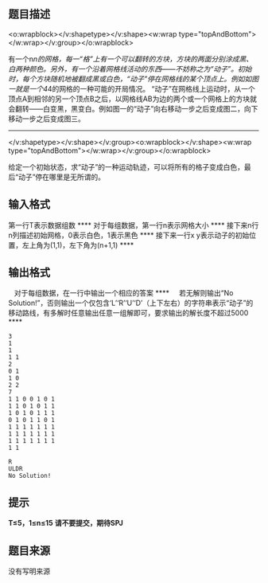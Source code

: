 


## 题目描述
<o:wrapblock></v:shapetype></v:shape><w:wrap type="topAndBottom"></w:wrap></v:group></o:wrapblock>

有一个n*n的网格，每一“格”上有一个可以翻转的方块，方块的两面分别涂成黑、白两种颜色。另外，有一个沿着网格线活动的东西——不妨称之为“动子”。初始时，每个方块随机地被翻成黑或白色，“动子”停在网格线的某个顶点上。例如如图一就是一个4*4的网格的一种可能的开局情况。
“动子”在网格线上运动时，从一个顶点A到相邻的另一个顶点B之后，以网格线AB为边的两个或一个网格上的方块就会翻转——白变黑，黑变白。例如图一的“动子”向右移动一步之后变成图二，向下移动一步之后变成图三。
**** 
</v:shapetype></v:shape></v:group><o:wrapblock></v:shape><w:wrap type="topAndBottom"></w:wrap></v:group></o:wrapblock>

给定一个初始状态，求“动子”的一种运动轨迹，可以将所有的格子变成白色，最后“动子”停在哪里是无所谓的。
## 输入格式
第一行T表示数据组数 **** 
对于每组数据，第一行n表示网格大小 **** 
接下来n行n列描述初始网格，0表示白色，1表示黑色 **** 
接下来一行x y表示动子的初始位置，左上角为(1,1)，左下角为(n+1,1) **** 
## 输出格式
   对于每组数据，在一行中输出一个相应的答案 **** 
    若无解则输出“No Solution!”，否则输出一个仅包含‘L’‘R’‘U’‘D’（上下左右）的字符串表示“动子”的移动路线，有多解时任意输出任意一组解即可，要求输出的解长度不超过5000 **** 

```input1
3
1
1
1 1
2
0 1
1 0
2 2
7
1 1 0 0 1 0 1 
1 1 0 1 0 1 1 
1 0 1 0 1 1 1 
0 1 0 1 1 0 1 
1 1 1 1 1 1 1 
1 1 1 1 1 1 1 
1 1 1 1 1 1 1 
1 1

```
```output1
R
ULDR
No Solution!
```

## 提示
**T≤5，1≤n≤15** 
**请不要提交，期待SPJ** 
## 题目来源
没有写明来源


